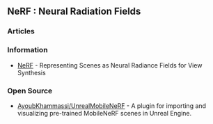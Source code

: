 ## NeRF : Neural Radiation Fields



### Articles


### Information
- [NeRF](https://www.matthewtancik.com/nerf) - Representing Scenes as Neural Radiance Fields for View Synthesis


### Open Source
- [AyoubKhammassi/UnrealMobileNeRF](https://github.com/AyoubKhammassi/UnrealMobileNeRF) - A plugin for importing and visualizing pre-trained MobileNeRF scenes in Unreal Engine.

